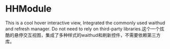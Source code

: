 # HHModule
This is a cool hover interactive view, Integrated the commonly used waithud and refresh manager. Do not need to rely on third-party libraries.这个一个炫酷的悬停交互视图，集成了多种样式的waithud和刷新控件，不需要依赖第三方库。
